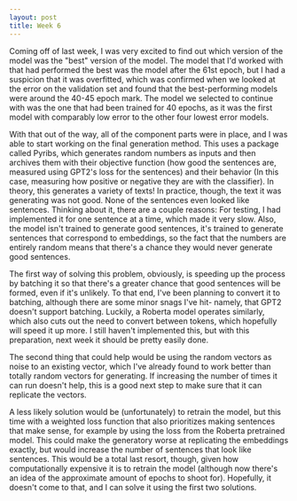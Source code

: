 ```yaml
---
layout: post
title: Week 6
---
```

 
 Coming off of last week, I was very excited to find out which version of the model was the "best" version of the model. The model that I'd worked with that had performed the best was the model after the 61st epoch, but I had a suspicion that it was overfitted, which was confirmed when we looked at the error on the validation set and found that the best-performing models were around the 40-45 epoch mark. The model we selected to continue with was the one that had been trained for 40 epochs, as it was the first model with comparably low error to the other four lowest error models. 
 
 With that out of the way, all of the component parts were in place, and I was able to start working on the final generation method. This uses a package called Pyribs, which generates random numbers as inputs and then archives them with their objective function (how good the sentences are, measured using GPT2's loss for the sentences) and their behavior (In this case, measuring how positive or negative they are with the classifier). In theory, this generates a variety of texts! In practice, though, the text it was generating was not good. None of the sentences even looked like sentences. Thinking about it, there are a couple reasons: For testing, I had implemented it for one sentence at a time, which made it very slow. Also, the model isn't trained to generate good sentences, it's trained to generate sentences that correspond to embeddings, so the fact that the numbers are entirely random means that there's a chance they would never generate good sentences.
 
 The first way of solving this problem, obviously, is speeding up the process by batching it so that there's a greater chance that good sentences will be formed, even if it's unlikely. To that end, I've been planning to convert it to batching, although there are some minor snags I've hit- namely, that GPT2 doesn't support batching. Luckily, a Roberta model operates similarly, which also cuts out the need to convert between tokens, which hopefully will speed it up more. I still haven't implemented this, but with this preparation, next week it should be pretty easily done.
 
 The second thing that could help would be using the random vectors as noise to an existing vector, which I've already found to work better than totally random vectors for generating. If increasing the number of times it can run doesn't help, this is a good next step to make sure that it can replicate the vectors.
 
 A less likely solution would be (unfortunately) to retrain the model, but this time with a weighted loss function that also prioritizes making sentences that make sense, for example by using the loss from the Roberta pretrained model. This could make the generatory worse at replicating the embeddings exactly, but would increase the number of sentences that look like sentences. This would be a total last resort, though, given how computationally expensive it is to retrain the model (although now there's an idea of the approximate amount of epochs to shoot for). Hopefully, it doesn't come to that, and I can solve it using the first two solutions.
